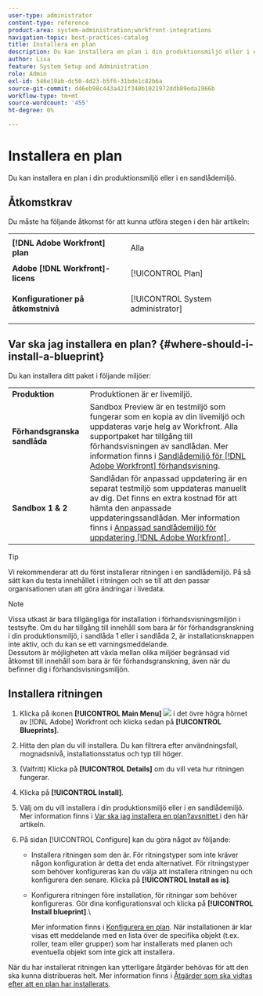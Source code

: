 ```yaml
---
user-type: administrator
content-type: reference
product-area: system-administration;workfront-integrations
navigation-topic: best-practices-catalog
title: Installera en plan
description: Du kan installera en plan i din produktionsmiljö eller i en sandlådemiljö.
author: Lisa
feature: System Setup and Administration
role: Admin
exl-id: 546e19ab-dc50-4d23-b5f6-31bde1c82b6a
source-git-commit: d46eb98c443a421f340b1021972ddb89eda1966b
workflow-type: tm+mt
source-wordcount: '455'
ht-degree: 0%

---
```


# Installera en plan

Du kan installera en plan i din produktionsmiljö eller i en sandlådemiljö.

## Åtkomstkrav

Du måste ha följande åtkomst för att kunna utföra stegen i den här artikeln:

<table style="table-layout:auto"> 
 <col> 
 <col> 
 <tbody> 
  <tr> 
   <td role="rowheader"><strong>[!DNL Adobe Workfront] plan</strong></td> 
   <td> <p> Alla</p> </td> 
  </tr> 
  <tr> 
   <td role="rowheader"><strong>Adobe [!DNL Workfront]-licens</strong></td> 
   <td>[!UICONTROL Plan]</td> 
  </tr> 
  <tr> 
   <td role="rowheader"><strong>Konfigurationer på åtkomstnivå</strong></td> 
   <td> <p>[!UICONTROL System administrator]</p> </td> 
  </tr> 
 </tbody> 
</table>

## Var ska jag installera en plan? {#where-should-i-install-a-blueprint}

Du kan installera ditt paket i följande miljöer:

<table style="table-layout:auto">
        <tr>
        <td><strong>Produktion</strong></td>
        <td>Produktionen är er livemiljö.</td>
    </tr>
    <tr>
        <td><strong>Förhandsgranska sandlåda</strong></td>
        <td>Sandbox Preview är en testmiljö som fungerar som en kopia av din livemiljö och uppdateras varje helg av Workfront. Alla supportpaket har tillgång till förhandsvisningen av sandlådan. Mer information finns i <a href="../../administration-and-setup/set-up-workfront/workfront-testing-environments/wf-preview-sandbox-environment.md">Sandlådemiljö för [!DNL Adobe Workfront] förhandsvisning</a>.</td>
    </tr>
    <tr>
        <td><strong>Sandbox 1 &amp; 2</strong></td>
        <td>Sandlådan för anpassad uppdatering är en separat testmiljö som uppdateras manuellt av dig. Det finns en extra kostnad för att hämta den anpassade uppdateringssandlådan. Mer information finns i <a href="../../administration-and-setup/set-up-workfront/workfront-testing-environments/wf-custom-refresh-sandbox-environment.md">Anpassad sandlådemiljö för uppdatering [!DNL Adobe Workfront] </a>.</td>
    </tr>
</table>

>[!TIP]
>
>Vi rekommenderar att du först installerar ritningen i en sandlådemiljö. På så sätt kan du testa innehållet i ritningen och se till att den passar organisationen utan att göra ändringar i livedata.

>[!NOTE]
>
>Vissa utkast är bara tillgängliga för installation i förhandsvisningsmiljön i testsyfte. Om du har tillgång till innehåll som bara är för förhandsgranskning i din produktionsmiljö, i sandlåda 1 eller i sandlåda 2, är installationsknappen inte aktiv, och du kan se ett varningsmeddelande.\
>Dessutom är möjligheten att växla mellan olika miljöer begränsad vid åtkomst till innehåll som bara är för förhandsgranskning, även när du befinner dig i förhandsvisningsmiljön.

## Installera ritningen

1. Klicka på ikonen **[!UICONTROL Main Menu]** ![](assets/main-menu-icon.png) i det övre högra hörnet av [!DNL Adobe] Workfront och klicka sedan på **[!UICONTROL Blueprints]**.
1. Hitta den plan du vill installera. Du kan filtrera efter användningsfall, mognadsnivå, installationsstatus och typ till höger.
1. (Valfritt) Klicka på **[!UICONTROL Details]** om du vill veta hur ritningen fungerar.
1. Klicka på **[!UICONTROL Install]**.
1. Välj om du vill installera i din produktionsmiljö eller i en sandlådemiljö.\
   Mer information finns i [Var ska jag installera en plan?avsnittet ](#where-should-i-install-a-blueprint) i den här artikeln.
1. På sidan [!UICONTROL Configure] kan du göra något av följande:

   * Installera ritningen som den är. För ritningstyper som inte kräver någon konfiguration är detta det enda alternativet. För ritningstyper som behöver konfigureras kan du välja att installera ritningen nu och konfigurera den senare. Klicka på **[!UICONTROL Install as is]**.
   * Konfigurera ritningen före installation, för ritningar som behöver konfigureras. Gör dina konfigurationsval och klicka på **[!UICONTROL Install blueprint]**.\

     Mer information finns i [Konfigurera en plan](../../administration-and-setup/blueprints/configure-template-package.md).
När installationen är klar visas ett meddelande med en lista över de specifika objekt (t.ex. roller, team eller grupper) som har installerats med planen och eventuella objekt som inte gick att installera.

När du har installerat ritningen kan ytterligare åtgärder behövas för att den ska kunna distribueras helt. Mer information finns i [Åtgärder som ska vidtas efter att en plan har installerats](../../administration-and-setup/blueprints/best-next-actions-after-install.md).
